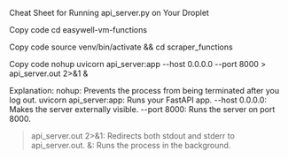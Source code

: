 Cheat Sheet for Running api_server.py on Your Droplet

Copy code
cd easywell-vm-functions

Copy code
source venv/bin/activate && cd scraper_functions

Copy code
nohup uvicorn api_server:app --host 0.0.0.0 --port 8000 > api_server.out 2>&1 &

Explanation:
nohup: Prevents the process from being terminated after you log out.
uvicorn api_server:app: Runs your FastAPI app.
--host 0.0.0.0: Makes the server externally visible.
--port 8000: Runs the server on port 8000.
> api_server.out 2>&1: Redirects both stdout and stderr to api_server.out.
&: Runs the process in the background.